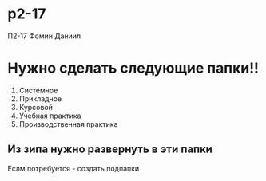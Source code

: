 # p2-17
П2-17 Фомин Даниил
# Нужно сделать следующие папки!!
1. Системное
2. Прикладное
3. Курсовой
4. Учебная практика
5. Производственная практика
## Из зипа нужно развернуть в эти папки
Еслм потребуется - создать подпапки
